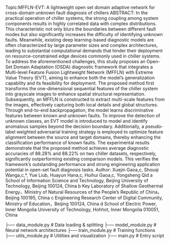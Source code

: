 Topic:MFFLN-EVT: A lightweight open set domain adaptive network for cross-domain unknown fault diagnosis of chillers 
ABSTRACT:
In the practical operation of chiller systems, the strong coupling among system components results in highly correlated data with complex distributions. This characteristic not only blurs the boundaries between different fault modes but also significantly increases the difficulty of identifying unknown faults. Meanwhile, existing deep learning-based diagnostic models are often characterized by large parameter sizes and complex architectures, leading to substantial computational demands that hinder their deployment on resource-constrained edge devices commonly used in chiller systems. To address the aforementioned challenges, this study proposes an Open-Set Domain Adaptation (OSDA) diagnostic framework that integrates a Multi-level Feature Fusion Lightweight Network (MFFLN) with Extreme Value Theory (EVT), aiming to enhance both the model’s generalization capability and its feasibility for deployment. The proposed method first transforms the one-dimensional sequential features of the chiller system into grayscale images to enhance spatial structural representation. Subsequently, an MFFLN is constructed to extract multi-scale features from the images, effectively capturing both local details and global structures. Through end-to-end backpropagation, the model learns discriminative features between known and unknown faults. To improve the detection of unknown classes, an EVT model is introduced to model and identify anomalous samples beyond the decision boundary. Additionally, a pseudo-label weighted adversarial training strategy is employed to optimize feature alignment between the source and target domains, thereby enhancing the classification performance of known faults. The experimental results demonstrate that the proposed method achieves average diagnostic accuracies of 88.28% and 88.22% on two chiller datasets, respectively, significantly outperforming existing comparison models. This verifies the framework’s outstanding performance and strong engineering application potential in open-set fault diagnosis tasks.
Author:
Xuejin Gaoa,c, Shouqi Wanga,c,*, Yue Liub, Huayun Hana,c, Huihui Gaoa,c, Yongsheng Qid 
a School of Information Science and Technology, Beijing University of Technology, Beijing 100124, China
b Key Laboratory of Shallow Geothermal Energy，Ministry of Natural Resources of the People’s Republic of China，Beijing 100195, China
c Engineering Research Center of Digital Community, Ministry of Education，Beijing 100124, China
d School of Electric Power, Inner Mongolia University of Technology, Hohhot, Inner Mongolia 010051, China

├── data_module.py     # Data loading & splitting
├── model_module.py    # Neural network architectures
├── train_module.py    # Training functions
├── utils_module.py    # Utilities and visualization
├── main.py            # Entry script

